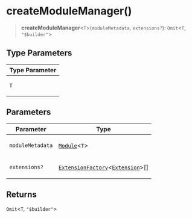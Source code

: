 # createModuleManager()

> **createModuleManager**\<`T`\>(`moduleMetadata`, `extensions?`): `Omit`\<`T`, `"$builder"`\>

## Type Parameters

<table>
<thead>
<tr>
<th>Type Parameter</th>
</tr>
</thead>
<tbody>
<tr>
<td>

`T`

</td>
</tr>
</tbody>
</table>

## Parameters

<table>
<thead>
<tr>
<th>Parameter</th>
<th>Type</th>
</tr>
</thead>
<tbody>
<tr>
<td>

`moduleMetadata`

</td>
<td>

[`Module`](../interfaces/Module.md)\<`T`\>

</td>
</tr>
<tr>
<td>

`extensions?`

</td>
<td>

[`ExtensionFactory`](../type-aliases/ExtensionFactory.md)\<[`Extension`](../classes/Extension.md)\>[]

</td>
</tr>
</tbody>
</table>

## Returns

`Omit`\<`T`, `"$builder"`\>
